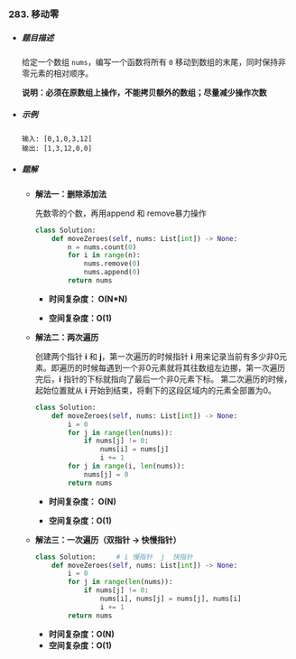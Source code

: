 ### 283. 移动零

- ##### 题目描述

  给定一个数组 `nums`，编写一个函数将所有 `0` 移动到数组的末尾，同时保持非零元素的相对顺序。

  **说明：必须在原数组上操作，不能拷贝额外的数组；尽量减少操作次数**

- ##### 示例

  ```
  输入: [0,1,0,3,12]
  输出: [1,3,12,0,0]
  ```

- ##### 题解

  - **解法一：删除添加法**

    先数零的个数，再用append 和 remove暴力操作

    ```python
    class Solution:
        def moveZeroes(self, nums: List[int]) -> None:
            n = nums.count(0)
            for i in range(n):
                nums.remove(0)
                nums.append(0)
            return nums
    ```

    - **时间复杂度： O(N*N)**

    - **空间复杂度：O(1)**

      

  - **解法二：两次遍历**

    创建两个指针 **i** 和 **j**，第一次遍历的时候指针 **i** 用来记录当前有多少非0元素。即遍历的时候每遇到一个非0元素就将其往数组左边挪，第一次遍历完后，**i** 指针的下标就指向了最后一个非0元素下标。
    第二次遍历的时候，起始位置就从 **i** 开始到结束，将剩下的这段区域内的元素全部置为0。

    ```python
    class Solution:
        def moveZeroes(self, nums: List[int]) -> None:
            i = 0
            for j in range(len(nums)):
                if nums[j] != 0:
                    nums[i] = nums[j]
                    i += 1        
            for j in range(i, len(nums)):
                nums[j] = 0        
            return nums
    ```

    - **时间复杂度：  O(N)**

    - **空间复杂度：O(1)**

      

  - **解法三：一次遍历（双指针 ->  快慢指针）**

    ```python
    class Solution:		# i 慢指针  j  快指针
        def moveZeroes(self, nums: List[int]) -> None:
            i = 0
            for j in range(len(nums)):
                if nums[j] != 0:
                    nums[i], nums[j] = nums[j], nums[i]
                    i += 1
            return nums
    ```

    - **时间复杂度：O(N)**
    - **空间复杂度：O(1)**